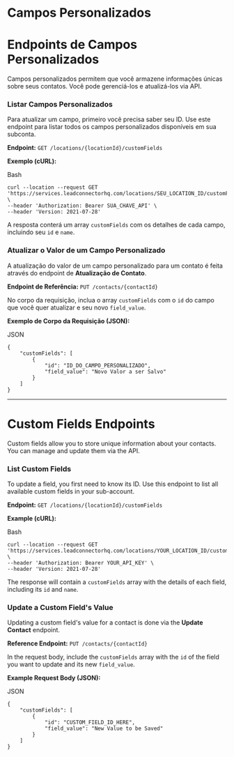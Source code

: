 # Campos Personalizados

# Endpoints de Campos Personalizados

Campos personalizados permitem que você armazene informações únicas sobre seus contatos. Você pode gerenciá-los e atualizá-los via API.

### Listar Campos Personalizados

Para atualizar um campo, primeiro você precisa saber seu ID. Use este endpoint para listar todos os campos personalizados disponíveis em sua subconta.

**Endpoint:** `GET /locations/{locationId}/customFields`

**Exemplo (cURL):**

Bash

  

```plain
curl --location --request GET 'https://services.leadconnectorhq.com/locations/SEU_LOCATION_ID/customFields' \
--header 'Authorization: Bearer SUA_CHAVE_API' \
--header 'Version: 2021-07-28'
```

A resposta conterá um array `customFields` com os detalhes de cada campo, incluindo seu `id` e `name`.

### Atualizar o Valor de um Campo Personalizado

A atualização do valor de um campo personalizado para um contato é feita através do endpoint de **Atualização de Contato**.

**Endpoint de Referência:** `PUT /contacts/{contactId}`

No corpo da requisição, inclua o array `customFields` com o `id` do campo que você quer atualizar e seu novo `field_value`.

**Exemplo de Corpo da Requisição (JSON):**

JSON

  

```plain
{
    "customFields": [
        {
            "id": "ID_DO_CAMPO_PERSONALIZADO",
            "field_value": "Novo Valor a ser Salvo"
        }
    ]
}
```

  

* * *

  

# Custom Fields Endpoints

Custom fields allow you to store unique information about your contacts. You can manage and update them via the API.

### List Custom Fields

To update a field, you first need to know its ID. Use this endpoint to list all available custom fields in your sub-account.

**Endpoint:** `GET /locations/{locationId}/customFields`

**Example (cURL):**

Bash

  

```plain
curl --location --request GET 'https://services.leadconnectorhq.com/locations/YOUR_LOCATION_ID/customFields' \
--header 'Authorization: Bearer YOUR_API_KEY' \
--header 'Version: 2021-07-28'
```

The response will contain a `customFields` array with the details of each field, including its `id` and `name`.

### Update a Custom Field's Value

Updating a custom field's value for a contact is done via the **Update Contact** endpoint.

**Reference Endpoint:** `PUT /contacts/{contactId}`

In the request body, include the `customFields` array with the `id` of the field you want to update and its new `field_value`.

**Example Request Body (JSON):**

JSON

  

```plain
{
    "customFields": [
        {
            "id": "CUSTOM_FIELD_ID_HERE",
            "field_value": "New Value to be Saved"
        }
    ]
}
```
